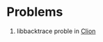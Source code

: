 # Problems 

1. libbacktrace proble in [Clion](https://github.com/conan-io/cmake-conan/issues/577#issuecomment-1781371183)
